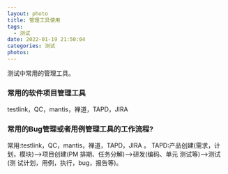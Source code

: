 ```yaml
---
layout: photo
title: 管理工具使用
tags:
  - 测试
date: 2022-01-19 21:50:04
categories: 测试
photos:
---
```

测试中常用的管理工具。
<!--more-->
### 常用的软件项目管理工具
testlink，QC，mantis，禅道，TAPD，JIRA
### 常用的Bug管理或者用例管理工具的工作流程?
常用:testlink，QC，mantis，禅道，TAPD，JIRA 。
TAPD:产品创建(需求，计划，模块)-->项目创建(PM 排期、任务分解)-->研发(编码、单元 测试等)-->测试(测 试计划，用例，执行，bug，报告等)。
